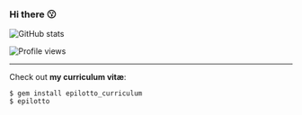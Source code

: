 ### Hi there 😗

![GitHub stats](https://github-readme-stats.vercel.app/api?username=pioz&show_icons=true)  

![Profile views](https://gpvc.arturio.dev/pioz)  

---

Check out **my curriculum vitæ**:
```hash
$ gem install epilotto_curriculum
$ epilotto
```

